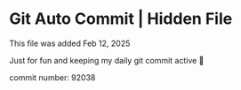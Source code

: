 # Git Auto Commit | Hidden File

This file was added Feb 12, 2025

Just for fun and keeping my daily git commit active 🤪

commit number: 92038
